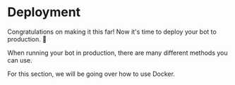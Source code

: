 # Deployment

Congratulations on making it this far! Now it's time to deploy your bot to production. 🚀

When running your bot in production, there are many different methods you can use.

For this section, we will be going over how to use Docker.
